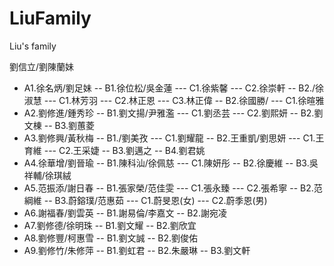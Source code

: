# LiuFamily
Liu's family 



劉信立/劉陳蘭妹
- A1.徐名炳/劉足妹
-- B1.徐位松/吳金蓮
--- C1.徐紫馨
--- C2.徐崇軒
-- B2./徐淑慧
--- C1.林芳羽
--- C2.林正恩
--- C3.林正偉
-- B2.徐國勝/
--- C1.徐暄雅
- A2.劉修進/鍾秀珍
-- B1.劉文揚/尹雅濫
--- C1.劉丞芸
--- C2.劉熙妍
-- B2.劉文棟
-- B3.劉蕙菱
- A3.劉修興/黃秋梅
-- B1./劉美孜
--- C1.劉耀龍
-- B2.王重凱/劉思妍
--- C1.王育維
--- C2.王采婕
-- B3.劉邁之
-- B4.劉君姚
- A4.徐華增/劉晉瑜
-- B1.陳科汕/徐佩慈
--- C1.陳妍彤
-- B2.徐慶維
-- B3.吳祥輔/徐琪絨
- A5.范振添/謝日春
-- B1.張家榮/范佳雯
--- C1.張永臻
--- C2.張希寧
-- B2.范綱維
-- B3.蔚鎔璞/范惠茹
--- C1.蔚旻恩(女)
--- C2.蔚季恩(男)
- A6.謝福春/劉雲英
-- B1.謝易倫/李嘉文
-- B2.謝宛凌
- A7.劉修德/徐明珠
-- B1.劉文耀
-- B2.劉欣宜
- A8.劉修豐/柯惠雪
-- B1.劉文誠
-- B2.劉俊佑
- A9.劉修竹/朱修萍
-- B1.劉虹君
-- B2.朱嚴琳
-- B3.劉文軒



